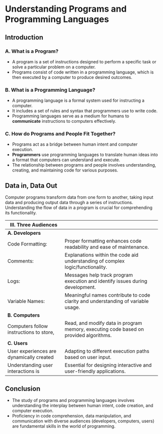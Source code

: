 # Understanding Programs and Programming Languages

## Introduction

### A. What is a Program?

- A program is a set of instructions designed to perform a specific task or
solve a particular problem on a computer.
- Programs consist of code written in a programming language,
which is then executed by a computer to produce desired outcomes.

### B. What is a Programming Language?

- A programming language is a formal system used for instructing a computer.
- It includes a set of rules and syntax that programmers use to write code.
- Programming languages serve as a medium for humans to **communicate**
instructions to computers effectively.

### C. How do Programs and People Fit Together?

- Programs act as a bridge between human intent and computer execution.
- **Programmers** use programming languages to translate human ideas
into a format that computers can understand and execute.
- The relationship between programs and people involves understanding, creating,
and maintaining code for various purposes.

## Data in, Data Out

Computer programs transform data from one form to another, taking input data and
producing output data through a series of instructions.
Understanding the flow of data in a program is crucial for comprehending its functionality.

| **III. Three Audiences**                 |                                                                                  |
| ---------------------------------------- | -------------------------------------------------------------------------------- |
| **A. Developers**                        |                                                                                  |
| Code Formatting:                         | Proper formatting enhances code readability and ease of maintenance.            |
| Comments:                               | Explanations within the code aid understanding of complex logic/functionality. |
| Logs:                                   | Messages help track program execution and identify issues during development.  |
| Variable Names:                         | Meaningful names contribute to code clarity and understanding of variable usage.|
| **B. Computers**                         |                                                                                  |
| Computers follow instructions to store, | Read, and modify data in program memory, executing code based on provided algorithms.|
| **C. Users**                             |                                                                                  |
| User experiences are dynamically created | Adapting to different execution paths based on user input.                       |
| Understanding user interactions is      | Essential for designing interactive and user-friendly applications.             |



## Conclusion

- The study of programs and programming languages involves understanding
the interplay between human intent, code creation, and computer execution.
- Proficiency in code comprehension, data manipulation, and communication with
diverse audiences (developers, computers, users) are fundamental skills in 
the world of programming.
